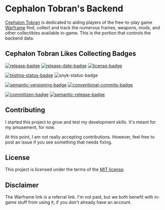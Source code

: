 # Cephalon Tobran's Backend

[Cephalon Tobran][cephalon-tobran-org] is dedicated to aiding players of the free-to-play game [Warframe][warframe-referral] find, collect and track the numerous frames, weapons, mods, and other collectibles available in-game. This is the portion that controls the backend data.

## Cephalon Tobran Likes Collecting Badges

[![release-badge]][release] [![release-date-badge]][release] [![license-badge]][license]

[![testing-status-badge]][testing-status] ![snyk-status-badge]

[![semantic-versioning-badge]][semantic-versioning] [![conventional-commits-badge]][conventional-commits]

[![commitizen-badge]][commitizen] [![semantic-release-badge]][semantic-release]

## Contributing

I started this project to grow and test my development skills. It's meant for my amusement, for now.

At this point, I am not really accepting contributions. However, feel free to post an issue if you see something that needs fixing.

## License

This project is licensed under the terms of the [MIT license][license].

## Disclaimer

The Warframe link is a referral link. I'm not paid, but we both benefit with in-game stuff from using it, if you don't already have an account.

[warframe-referral]: https://www.warframe.com/signup?referrerId=5974e89e3ade7fff31557c7e (Warframe referral)
[cephalon-tobran-org]: https://github.com/CephalonTobran (Cephalon Tobran org on GitHub)
[license]: https://github.com/CephalonTobran/backend/blob/master/LICENSE (License)
[license-badge]: https://img.shields.io/github/license/CephalonTobran/backend?color=brightgreen&style=for-the-badge (License badge)
[release]: https://github.com/CephalonTobran/backend/releases/latest (Latest release)
[release-badge]: https://img.shields.io/github/v/release/CephalonTobran/backend?style=for-the-badge (Latest release badge)
[release-date-badge]: https://img.shields.io/github/release-date/CephalonTobran/backend?label=Released&style=for-the-badge (Latest release date badge)
[testing-status]: https://github.com/CephalonTobran/backend/actions?query=workflow%3ARelease+branch%3Amaster (Testing status)
[testing-status-badge]: https://img.shields.io/github/workflow/status/CephalonTobran/backend/Release?label=Tests&logo=github%20actions&logoColor=white&style=for-the-badge (Testing status badge)
[snyk-status-badge]: https://img.shields.io/snyk/vulnerabilities/github/CephalonTobran/backend?logo=snyk&style=for-the-badge (Snyk vulnerability status badge)
[semantic-versioning]: https://semver.org/spec/v2.0.0.html (Semantic versioning)
[semantic-versioning-badge]: https://img.shields.io/badge/Semantic%20Versioning-2.0.0-informational.svg?style=for-the-badge (Semantic versioning badge)
[conventional-commits]: https://conventionalcommits.org (Conventional Commits)
[conventional-commits-badge]: https://img.shields.io/badge/Conventional%20Commits-1.0.0-informational.svg?style=for-the-badge (Conventional Commits badge)
[semantic-release]: https://semantic-release.gitbook.io/ (semantic-release)
[semantic-release-badge]: https://img.shields.io/badge/%20%20%F0%9F%93%A6%F0%9F%9A%80-semantic--release-e10079.svg?style=for-the-badge (semantic-release badge)
[commitizen]: http://commitizen.github.io/cz-cli/ (Commitizen friendly)
[commitizen-badge]: https://img.shields.io/badge/commitizen-friendly-brightgreen.svg?style=for-the-badge (Commitizen friendly badge)
